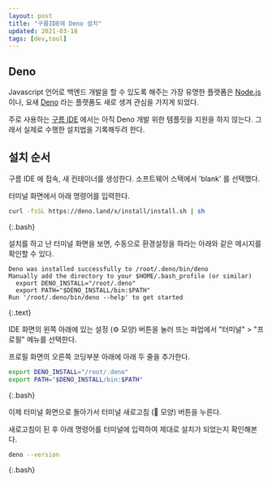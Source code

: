 ```yaml
---
layout: post
title: "구름IDE에 Deno 설치"
updated: 2021-03-18
tags: [dev,tool]
---
```


## Deno

Javascript 언어로 백엔드 개발을 할 수 있도록 해주는 가장 유명한 플랫폼은 [Node.js](https://nodejs.org/ko/) 이나, 요새 [Deno](http://deno.land/) 라는 플랫폼도 새로 생겨 관심을 가지게 되었다.

주로 사용하는 [구름 IDE](https://ide.goorm.io/) 에서는 아직 Deno 개발 위한 템플릿을 지원을 하지 않는다. 그래서 실제로 수행한 설치법을 기록해두려 한다.

## 설치 순서

구름 IDE 에 접속, 새 컨테이너를 생성한다. 소프트웨어 스택에서 'blank' 를 선택했다.

터미널 화면에서 아래 명령어를 입력한다.

```bash
curl -fsSL https://deno.land/x/install/install.sh | sh
```
{:.bash}

설치를 하고 난 터미널 화면을 보면, 수동으로 환경설정을 하라는 아래와 같은 메시지를 확인할 수 있다.

```text
Deno was installed successfully to /root/.deno/bin/deno
Manually add the directory to your $HOME/.bash_profile (or similar)
  export DENO_INSTALL="/root/.deno"
  export PATH="$DENO_INSTALL/bin:$PATH"
Run '/root/.deno/bin/deno --help' to get started
```
{:.text}

IDE 화면의 왼쪽 아래에 있는 설정 (⚙️ 모양) 버튼을 눌러 뜨는 파업에서 "터미널" > "프로필" 메뉴를 선택한다.

프로필 화면의 오른쪽 코딩부분 아래에 아래 두 줄을 추가한다.

```bash
export DENO_INSTALL="/root/.deno"
export PATH="$DENO_INSTALL/bin:$PATH"
```
{:.bash}

이제 터미널 화면으로 돌아가서 터미널 새로고침 (🔁 모양) 버튼을 누른다.

새로고침이 된 후 아래 명령어를 터미널에 입력하여 제대로 설치가 되었는지 확인해본다.

```bash
deno --version
```
{:.bash}